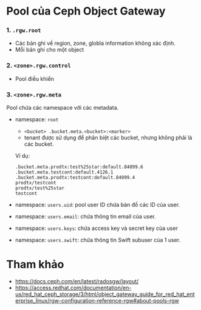 # Pool của Ceph Object Gateway

### 1. `.rgw.root`
- Các bản ghi về region, zone, globla information không xác định.
- Mỗi bản ghi cho một object

### 2. `<zone>.rgw.control`
- Pool điều khiển 

### 3. `<zone>.rgw.meta`
Pool chứa các namespace với các metadata.
- namespace: `root`
    - `<bucket> .bucket.meta.<bucket>:<marker>`
    - tenant được sử dụng để phân biệt các bucket, nhưng không phải là các bucket.

    Ví dụ:
    ```
    .bucket.meta.prodtx:test%25star:default.84099.6
    .bucket.meta.testcont:default.4126.1
    .bucket.meta.prodtx:testcont:default.84099.4
    prodtx/testcont
    prodtx/test%25star
    testcont
    ```
    
- namespace: `users.uid`: pool user ID chứa bản đồ các ID của user.
- namespace: `users.email`: chứa thông tin email của user.
- namespace: `users.keys`: chứa access key và secret key của user
- namespace: `users.swift`: chứa thông tin Swift subuser của 1 user.

# Tham khảo
- https://docs.ceph.com/en/latest/radosgw/layout/
- https://access.redhat.com/documentation/en-us/red_hat_ceph_storage/3/html/object_gateway_guide_for_red_hat_enterprise_linux/rgw-configuration-reference-rgw#about-pools-rgw